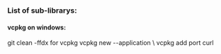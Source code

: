 <h3>List of sub-librarys: </h3>
<h4>vcpkg on windows: </h4>
git clean -ffdx  for vcpkg
vcpkg new --application \
vcpkg add port curl

